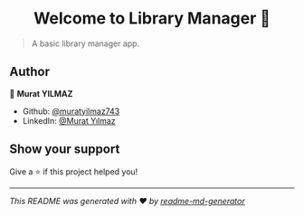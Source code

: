 <h1 align="center">Welcome to Library Manager 👋</h1>
<p>
</p>

> A basic library manager app.

## Author

👤 **Murat YILMAZ**

* Github: [@muratyilmaz743](https://github.com/muratyilmaz743)
* LinkedIn: [@Murat Yılmaz](www.linkedin.com/in/MuratYillmaz)

## Show your support

Give a ⭐️ if this project helped you!

***
_This README was generated with ❤️ by [readme-md-generator](https://github.com/kefranabg/readme-md-generator)_
